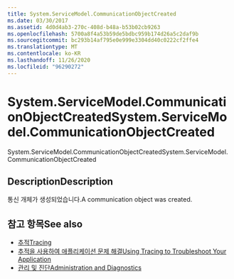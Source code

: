```yaml
---
title: System.ServiceModel.CommunicationObjectCreated
ms.date: 03/30/2017
ms.assetid: 4d0d4ab3-270c-408d-b48a-b53b02cb9263
ms.openlocfilehash: 5700a8f4a53b59de5bdbc959b174d26a5c2daf9b
ms.sourcegitcommit: bc293b14af795e0e999e3304dd40c0222cf2ffe4
ms.translationtype: MT
ms.contentlocale: ko-KR
ms.lasthandoff: 11/26/2020
ms.locfileid: "96290272"
---
```

# <a name="systemservicemodelcommunicationobjectcreated"></a><span data-ttu-id="92fc2-102">System.ServiceModel.CommunicationObjectCreated</span><span class="sxs-lookup"><span data-stu-id="92fc2-102">System.ServiceModel.CommunicationObjectCreated</span></span>

<span data-ttu-id="92fc2-103">System.ServiceModel.CommunicationObjectCreated</span><span class="sxs-lookup"><span data-stu-id="92fc2-103">System.ServiceModel.CommunicationObjectCreated</span></span>  
  
## <a name="description"></a><span data-ttu-id="92fc2-104">Description</span><span class="sxs-lookup"><span data-stu-id="92fc2-104">Description</span></span>  

 <span data-ttu-id="92fc2-105">통신 개체가 생성되었습니다.</span><span class="sxs-lookup"><span data-stu-id="92fc2-105">A communication object was created.</span></span>  
  
## <a name="see-also"></a><span data-ttu-id="92fc2-106">참고 항목</span><span class="sxs-lookup"><span data-stu-id="92fc2-106">See also</span></span>

- [<span data-ttu-id="92fc2-107">추적</span><span class="sxs-lookup"><span data-stu-id="92fc2-107">Tracing</span></span>](index.md)
- [<span data-ttu-id="92fc2-108">추적을 사용하여 애플리케이션 문제 해결</span><span class="sxs-lookup"><span data-stu-id="92fc2-108">Using Tracing to Troubleshoot Your Application</span></span>](using-tracing-to-troubleshoot-your-application.md)
- [<span data-ttu-id="92fc2-109">관리 및 진단</span><span class="sxs-lookup"><span data-stu-id="92fc2-109">Administration and Diagnostics</span></span>](../index.md)
